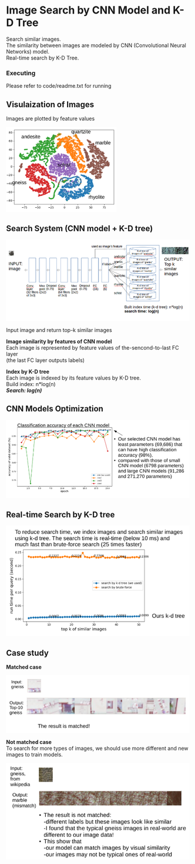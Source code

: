 # Image Search by CNN Model and K-D Tree

Search similar images. \
The similarity between images are modeled by CNN (Convolutional Neural Networks) model. \
Real-time search by K-D Tree.

### Executing
Please refer to code/readme.txt for running

## Visulaization of Images
Images are plotted by feature values

<img src="img/2.png" width="300">


## Search System (CNN model + K-D tree)
<img src="img/1.png" width="500">

Input image and return top-k similar images

**Image similarity by features of CNN model** \
Each image is represented by feature values of the-sencond-to-last FC layer \
(the last FC layer outputs labels)

**Index by K-D tree** \
Each image is indexed by its feature values by K-D tree. \
Build index: n*log(n) \
***Search: log(n)***


## CNN Models Optimization
<img src="img/3.png" width="500">


## Real-time Search by K-D tree
<img src="img/5.png" width="500">


## Case study
**Matched case**

<img src="img/6.png" width="500">

**Not matched case** \
To search for more types of images, we should use more different and new images to train models.

<img src="img/7.png" width="500">

